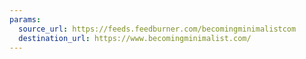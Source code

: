 ```yaml
---
params:
  source_url: https://feeds.feedburner.com/becomingminimalistcom
  destination_url: https://www.becomingminimalist.com/
---
```

